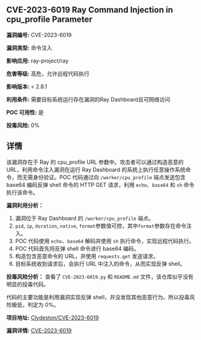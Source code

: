 ## CVE-2023-6019 Ray Command Injection in cpu_profile Parameter

**漏洞编号:** CVE-2023-6019

**漏洞类型:** 命令注入

**影响应用:** ray-project/ray

**危害等级:** 高危，允许远程代码执行

**影响版本:** < 2.8.1

**利用条件:** 需要目标系统运行存在漏洞的Ray Dashboard且可网络访问

**POC 可用性:** 是

**投毒风险:** 0%

## 详情

该漏洞存在于 Ray 的 cpu_profile URL 参数中。攻击者可以通过构造恶意的 URL，利用命令注入漏洞在运行 Ray Dashboard 的系统上执行任意操作系统命令，而无需身份验证。POC 代码通过向 `/worker/cpu_profile` 端点发送包含 base64 编码反弹 shell 命令的 HTTP GET 请求，利用 `echo`、`base64` 和 `sh` 命令执行该命令。 

**漏洞利用分析：**
1.  漏洞位于 Ray Dashboard 的 `/worker/cpu_profile` 端点。
2.  `pid`, `ip`, `duration`, `native`, `format`参数值可控，其中`format`参数存在命令注入。
3.  POC 代码使用 `echo`、`base64` 解码并使用 `sh` 执行命令，实现远程代码执行。
4.  POC 代码首先将反弹 shell 命令进行 base64 编码。
5.  构造包含恶意命令的 URL，并使用 `requests.get` 发送请求。
6.  目标系统收到请求后，会执行 URL 中注入的命令，从而实现反弹 shell。

**投毒风险分析：**
查看了 `CVE-2023-6019.py` 和 `README.md` 文件，该仓库似乎没有明显的投毒代码。

代码的主要功能是利用漏洞实现反弹 shell，并没发现其他恶意行为。所以投毒风险极低，判定为 0%。

**项目地址:** [Clydeston/CVE-2023-6019](https://github.com/Clydeston/CVE-2023-6019)

**漏洞详情:** [CVE-2023-6019](https://nvd.nist.gov/vuln/detail/CVE-2023-6019)
